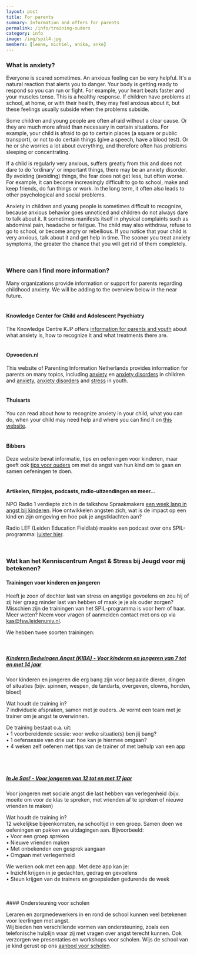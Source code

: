 ```yaml
---
layout: post
title: For parents
summary: Information and offers for parents
permalink: /info/training-ouders
category: info
image: /img/spil4.jpg
members: [leone, michiel, anika, anke]
---
```


### What is anxiety?

Everyone is scared sometimes. An anxious feeling can be very helpful. It's a natural reaction that alerts you to danger. Your body is getting ready to respond so you can run or fight. For example, your heart beats faster and your muscles tense. This is a healthy response. If children have problems at school, at home, or with their health, they may feel anxious about it, but these feelings usually subside when the problems subside.

Some children and young people are often afraid without a clear cause. Or they are much more afraid than necessary in certain situations. For example, your child is afraid to go to certain places (a square or public transport), or not to do certain things (give a speech, have a blood test). Or he or she worries a lot about everything, and therefore often has problems sleeping or concentrating.

If a child is regularly very anxious, suffers greatly from this and does not dare to do 'ordinary' or important things, there may be an anxiety disorder. By avoiding (avoiding) things, the fear does not get less, but often worse. For example, it can become increasingly difficult to go to school, make and keep friends, do fun things or work. In the long term, it often also leads to other psychological and social problems.

Anxiety in children and young people is sometimes difficult to recognize, because anxious behavior goes unnoticed and children do not always dare to talk about it. It sometimes manifests itself in physical complaints such as abdominal pain, headache or fatigue. The child may also withdraw, refuse to go to school, or become angry or rebellious. If you notice that your child is very anxious, talk about it and get help in time. The sooner you treat anxiety symptoms, the greater the chance that you will get rid of them completely.
<br>

<br>

### Where can I find more information?
Many organizations provide information or support for parents regarding childhood anxiety. We will be adding to the overview below in the near future. 
<br>
<br>

#### Knowledge Center for Child and Adolescent Psychiatry
The Knowledge Centre KJP offers [information for parents and youth](https://www.kenniscentrum-kjp.nl/ouders-jongeren/angst/) about what anxiety is, how to recognize it and what treatments there are.
<br>
<br>

#### Opvoeden.nl
This website of Parenting Information Netherlands provides information for parents on many topics, including [anxiety](https://www.opvoeden.nl/angstig-gedrag-476/) en [anxiety disorders](https://www.opvoeden.nl/angststoornissen-197/) in children and [anxiety](https://www.opvoeden.nl/bang-777/), [anxiety disorders](https://www.opvoeden.nl/angststoornissen-1281/) and [stress](https://www.opvoeden.nl/stress-758/) in youth. 
<br>
<br>

#### Thuisarts
You can read about how to recognize anxiety in your child, what you can do, when your child may need help and where you can find it on [this website](https://www.thuisarts.nl/angst-bij-kinderen).
<br>
<br>

#### Bibbers 
Deze website bevat informatie, tips en oefeningen voor kinderen, maar geeft ook [tips voor ouders](https://bibbers.nl/voor-volwassenen/) om met de angst van hun kind om te gaan en samen oefeningen te doen. 
<br>
<br>

#### Artikelen, filmpjes, podcasts, radio-uitzendingen en meer... 
NPO Radio 1 verdiepte zich in de talkshow Spraakmakers [een week lang in angst bij kinderen](https://www.nporadio1.nl/spraakmakers/onderwerpen/71875-2021-02-05-verhalen-van-spraakmakers-angst-bij-kinderen-deel-5). Hoe ontwikkelen angsten zich, wat is de impact op een kind en zijn omgeving en hoe pak je angstklachten aan?
<br>

Radio LEF (Leiden Education Fieldlab) maakte een podcast over ons SPIL-programma: [luister hier](https://open.spotify.com/episode/1woeQZApsmgxbpQtfEQPGZ?si=iIYTHGOHTlGYJw-TEfYx5w).
<br>

<br>

### Wat kan het Kenniscentrum Angst & Stress bij Jeugd voor mij betekenen?  

#### Trainingen voor kinderen en jongeren  
Heeft je zoon of dochter last van stress en angstige gevoelens en zou hij of zij hier graag minder last van hebben of maak je je als ouder zorgen? 
Misschien zijn de trainingen van het SPIL-programma is voor hem of haar. 
<br>
Meer weten? Neem voor vragen of aanmelden contact met ons op via kas@fsw.leidenuniv.nl. 
<br>

We hebben twee soorten trainingen: 
<br>
<br>
<br>
##### [Kinderen Bedwingen Angst (KIBA) - Voor kinderen en jongeren van 7 tot en met 14 jaar](https://kasjeugd.nl/projects/kiba)
Voor kinderen en jongeren die erg bang zijn voor bepaalde dieren, dingen of situaties (bijv. spinnen, wespen, de tandarts, overgeven, clowns, honden, bloed)

Wat houdt de training in? <br>
7 individuele afspraken, samen met je ouders. Je vormt een team met je trainer om je angst te overwinnen. 

De training bestaat o.a. uit: <br>
•	1 voorbereidende sessie: voor welke situatie(s) ben jij bang? <br>
•	1 oefensessie van drie uur: hoe kan je hiermee omgaan? <br>
•	4 weken zelf oefenen met tips van de trainer of met behulp van een app<br>
<br>
<br>
<br>
##### [In Je Sas! - Voor jongeren van 12 tot en met 17 jaar](https://kasjeugd.nl/projects/sas)
Voor jongeren met sociale angst die last hebben van verlegenheid (bijv. moeite om voor de klas te spreken, met vrienden af te spreken of nieuwe vrienden te maken)

Wat houdt de training in? <br>
12 wekelijkse bijeenkomsten, na schooltijd in een groep. 
Samen doen we oefeningen en pakken we uitdagingen aan. Bijvoorbeeld: <br>
•	Voor een groep spreken <br>
•	Nieuwe vrienden maken <br>
•	Met onbekenden een gesprek aangaan <br>
•	Omgaan met verlegenheid <br>

We werken ook met een app. Met deze app kan je: <br>
•	Inzicht krijgen in je gedachten, gedrag en gevoelens <br>
•	Steun krijgen van de trainers en groepsleden gedurende de week <br>

<br>
<br>
#### Ondersteuning voor scholen 

Leraren en zorgmedewerkers in en rond de school kunnen veel betekenen voor leerlingen met angst.<br>
Wij bieden hen verschillende vormen van ondersteuning, zoals een telefonische hulplijn waar zij met vragen over angst terecht kunnen. Ook verzorgen we presentaties en workshops voor scholen. Wijs de school van je kind gerust op ons [aanbod voor scholen](https://kasjeugd.nl/info/training). 
